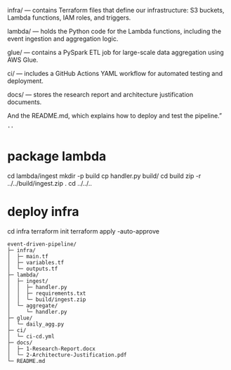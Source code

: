 infra/ — contains Terraform files that define our infrastructure: S3 buckets, Lambda functions, IAM roles, and triggers.

lambda/ — holds the Python code for the Lambda functions, including the event ingestion and aggregation logic.

glue/ — contains a PySpark ETL job for large-scale data aggregation using AWS Glue.

ci/ — includes a GitHub Actions YAML workflow for automated testing and deployment.

docs/ — stores the research report and architecture justification documents.

And the README.md, which explains how to deploy and test the pipeline.”

```''```

# package lambda
cd lambda/ingest
mkdir -p build
cp handler.py build/
cd build
zip -r ../../build/ingest.zip .
cd ../../..

# deploy infra
cd infra
terraform init
terraform apply -auto-approve

```
event-driven-pipeline/
├─ infra/
│  ├─ main.tf
│  ├─ variables.tf
│  └─ outputs.tf
├─ lambda/
│  ├─ ingest/
│  │  ├─ handler.py
│  │  ├─ requirements.txt
│  │  └─ build/ingest.zip
│  └─ aggregate/
│     └─ handler.py
├─ glue/
│  └─ daily_agg.py
├─ ci/
│  └─ ci-cd.yml
├─ docs/
│  ├─ 1-Research-Report.docx
│  └─ 2-Architecture-Justification.pdf
└─ README.md
